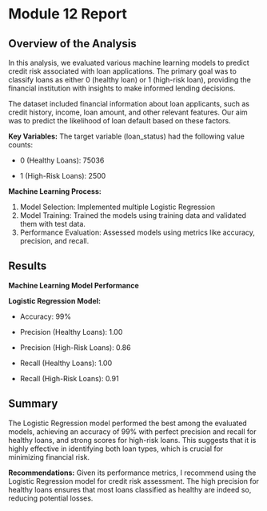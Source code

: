 # **Module 12 Report**
## **Overview of the Analysis**
In this analysis, we evaluated various machine learning models to predict credit risk associated with loan applications. The primary goal was to classify loans as either 0 (healthy loan) or 1 (high-risk loan), providing the financial institution with insights to make informed lending decisions.

The dataset included financial information about loan applicants, such as credit history, income, loan amount, and other relevant features. Our aim was to predict the likelihood of loan default based on these factors.

**Key Variables:**
The target variable (loan_status) had the following value counts:

+ 0 (Healthy Loans): 75036

+ 1 (High-Risk Loans): 2500

**Machine Learning Process:**
1. Model Selection: Implemented multiple Logistic Regression 
2. Model Training: Trained the models using training data and validated them with test data.
3. Performance Evaluation: Assessed models using metrics like accuracy, precision, and recall.
   
## **Results**
**Machine Learning Model Performance**

**Logistic Regression Model:**

 + Accuracy: 99%
   
 + Precision (Healthy Loans): 1.00
   
 + Precision (High-Risk Loans): 0.86
   
 + Recall (Healthy Loans): 1.00
   
 + Recall (High-Risk Loans): 0.91

## **Summary**
The Logistic Regression model performed the best among the evaluated models, achieving an accuracy of 99% with perfect precision and recall for healthy loans, and strong scores for high-risk loans. This suggests that it is highly effective in identifying both loan types, which is crucial for minimizing financial risk.

**Recommendations:**
Given its performance metrics, I recommend using the Logistic Regression model for credit risk assessment. The high precision for healthy loans ensures that most loans classified as healthy are indeed so, reducing potential losses.

